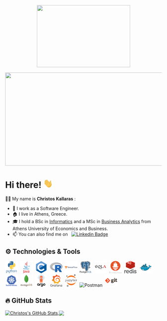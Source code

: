 <div id="header" align="center">
  <img src="https://media.giphy.com/media/v1.Y2lkPTc5MGI3NjExMDkxZDc1MDA4NjU4NWNkOThjNjA4MjUzNWE0YWJhZTA3NTFjNWM1ZiZlcD12MV9pbnRlcm5hbF9naWZzX2dpZklkJmN0PXM/vLlpbDafjgHystuJ0a/giphy.gif" width="300" height="200" />
</div>

<p align="center"><img src="https://media.giphy.com/media/PTBVMsYIOB0SBP4MVe/giphy-downsized-large.gif" width="600" height="300"  /></p>

# Hi there! <img src="https://raw.githubusercontent.com/chriskal96/chriskal96/main/wave.gif?token=GHSAT0AAAAAABR65LL3APCJYGA62F4ZVTZYYTZDGFQ" width="30px" height="30px" >

👨‍💻 My name is **Christos Kallaras** :
- 🔭 I work as a Software Engineer.
- 🏠 I live in Athens, Greece.
- 🎓 I hold a BSc in <a href="https://www.dept.aueb.gr/cs">Informatics</a> and a MSc in <a href="https://analytics.aueb.gr/">Business Analytics</a> from Athens University of Economics and Business.
- 📫 You can also find me on &nbsp; [![Linkedin Badge](https://img.shields.io/badge/LinkedIn-blue)](https://www.linkedin.com/in/christos-kallaras/)


## ⚙️ Technologies & Tools

<p>
<img src="https://github.com/devicons/devicon/blob/master/icons/python/python-original-wordmark.svg" title="Python" alt="Python" width="40" height="40"/>&nbsp;
<img src="https://github.com/devicons/devicon/blob/master/icons/java/java-original-wordmark.svg" title="Java" alt="Java" width="40" height="40"/>&nbsp;
<img src="https://github.com/devicons/devicon/blob/master/icons/c/c-original.svg" title="C" alt="C" width="40" height="40"/>&nbsp;
<img src="https://github.com/devicons/devicon/blob/master/icons/r/r-original.svg" title="R" alt="R " width="40" height="40"/>&nbsp;
<img src="https://github.com/devicons/devicon/blob/master/icons/tensorflow/tensorflow-original-wordmark.svg" title="Tensorflow" alt="Tensorflow" width="40" height="40"/>&nbsp;
<img src="https://github.com/devicons/devicon/blob/master/icons/postgresql/postgresql-original-wordmark.svg" title="PostgrSQL" alt="PostgrSQL" width="40" height="40"/>&nbsp;
<img src="https://github.com/devicons/devicon/blob/master/icons/sqlalchemy/sqlalchemy-original.svg" title="Alchemy" alt="Alchemy" width="40" height="40"/>&nbsp;
<img src="https://github.com/devicons/devicon/blob/master/icons/prometheus/prometheus-original-wordmark.svg" title="Prometheus" alt="Prometheus" width="40" height="40"/>&nbsp;
<img src="https://github.com/devicons/devicon/blob/master/icons/redis/redis-original-wordmark.svg"  title="Redis" alt="Redis" width="40" height="40"/>&nbsp;
<img src="https://github.com/devicons/devicon/blob/master/icons/docker/docker-original.svg" title="Docker"  alt="Docker" width="40" height="40"/>&nbsp;
<img src="https://github.com/devicons/devicon/blob/master/icons/kubernetes/kubernetes-plain-wordmark.svg" title="K8" alt="K8" width="40" height="40"/>&nbsp;
<img src="https://github.com/devicons/devicon/blob/master/icons/mongodb/mongodb-original-wordmark.svg" title="MongoDB" alt="MongoDB" width="40" height="40"/>&nbsp;
<img src="https://github.com/devicons/devicon/blob/master/icons/argocd/argocd-original-wordmark.svg" title="ArgoCD" alt="ArgoCD" width="40" height="40"/>&nbsp;
<img src="https://github.com/devicons/devicon/blob/master/icons/grafana/grafana-original-wordmark.svg" title="Grafana"  alt="Grafana" width="40" height="40"/>&nbsp;
<img src="https://github.com/devicons/devicon/blob/master/icons/jupyter/jupyter-original-wordmark.svg" title="Jupyter" alt="Jupyter" width="40" height="40"/>&nbsp;
<img src="https://www.vectorlogo.zone/logos/getpostman/getpostman-icon.svg" title="Postman"  alt="Postman" width="40" height="40"/>&nbsp;
<img src="https://github.com/devicons/devicon/blob/master/icons/git/git-original-wordmark.svg" title="Git" **alt="Git" width="40" height="40"/>&nbsp;
</p>


## 🔥 GitHub Stats

<!-- <a href="https://github.com/chriskal96">
  <img align="center" src="https://github-readme-stats.vercel.app/api?username=chriskal96&count_private=true&show_icons=true&theme=dark&line_height=27" alt="Christos's GitHub Stats" />
</a> -->
<a href="https://github.com/chriskal96">
  <img align="center" src="http://github-readme-streak-stats.herokuapp.com?user=chriskal96&theme=dark" alt="Christos's GitHub Stats" />
</a>

<a href="https://github.com/chriskal96">
  <img align="center" src="https://github-readme-stats.vercel.app/api/top-langs/?username=chriskal96&count_private=truex&theme=dark&langs_count=3" />
</a>
